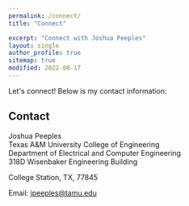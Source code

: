 ```yaml
---
permalink: /connect/
title: "Connect"

excerpt: "Connect with Joshua Peeples"
layout: single
author_profile: true
sitemap: true
modified: 2022-08-17
---  
```


Let's connect! Below is my contact information:

## Contact
Joshua Peeples<br/>
Texas A&M University College of Engineering<br/>
Department of Electrical and Computer Engineering<br/>
318D Wisenbaker Engineering Building<br/>
<!--PO Box 116130<br/>-->
College Station, TX, 77845<br/>

Email: [jpeeples@tamu.edu](mailto:jpeeples@tamu.edu)



